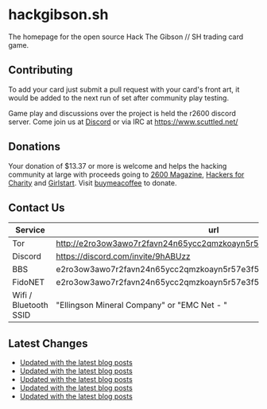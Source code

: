 # hackgibson.sh
The homepage for the open source Hack The Gibson // SH trading card game.


## Contributing

To add your card just submit a pull request with your card's front art, it would be added to the next run of set after community play testing.

Game play and discussions over the project is held the r2600 discord server. Come join us at [Discord](https://discord.com/invite/9hABUzz) or via IRC at https://www.scuttled.net/


## Donations

Your donation of $13.37 or more is welcome and helps the hacking community at large with proceeds going to [2600 Magazine](https://2600.com/), [Hackers for Charity](https://hackersforcharity.org) and [Girlstart](https://girlstart.org).  Visit [buymeacoffee](https://www.buymeacoffee.com/hackgibson.sh) to donate.


## Contact Us

Service | url
-|-
Tor | http://e2ro3ow3awo7r2favn24n65ycc2qmzkoayn5r57e3f56nvjwdcgg32ad.onion
Discord | https://discord.com/invite/9hABUzz
BBS | e2ro3ow3awo7r2favn24n65ycc2qmzkoayn5r57e3f56nvjwdcgg32ad.onion:23
FidoNET | e2ro3ow3awo7r2favn24n65ycc2qmzkoayn5r57e3f56nvjwdcgg32ad.onion:24554
Wifi / Bluetooth SSID | "Ellingson Mineral Company" or "EMC Net - <fidonet address>"

## Latest Changes
<!-- BLOG-POST-LIST:START -->
- [Updated with the latest blog posts](https://github.com/DFW2600/hackgibson.sh/commit/8230d7c78ab038827b84f0822531f6d91cdd4e2b)
- [Updated with the latest blog posts](https://github.com/DFW2600/hackgibson.sh/commit/ae658b4c6c71bfeb288a181ce90a733e3fa3b5d2)
- [Updated with the latest blog posts](https://github.com/DFW2600/hackgibson.sh/commit/fab7fa8f71e2c16631887ca9029e3cdb91b50faa)
- [Updated with the latest blog posts](https://github.com/DFW2600/hackgibson.sh/commit/714ab9bb0a4d04268379b9abc25786fd78be6022)
- [Updated with the latest blog posts](https://github.com/DFW2600/hackgibson.sh/commit/02626eb9ab92869cea2dd45fcc8d331c0a5d9d43)
<!-- BLOG-POST-LIST:END -->
